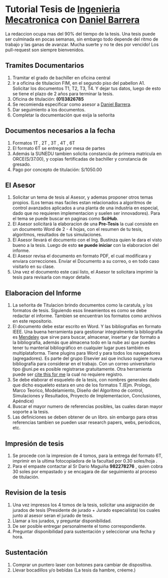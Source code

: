 # Tutorial Tesis de [Ingenieria Mecatronica](http://www.uni.edu.pe/index.php/facultades/ingenieria-mecanica/ingenieria-mecatronica) con [Daniel Barrera](https://pe.linkedin.com/in/daniel-leonardo-barrera-esparta-3a637324)
La redaccion ocupa mas del 90% del tiempo de la tesis. Una tesis puede ser culminada en pocas semanas, sin embargo todo depende del ritmo de trabajo y las ganas de avanzar. Mucha suerte y no te des por vencido! Los pull-request son siempre bienvenidos.

## Tramites Documentarios
1. Tramitar el grado de bachiller en oficina central
2. Ir a oficina de titulacion FIM, en el segundo piso del pabellon A1. Solicitar los documentos T1, T2, T3, T4. Y dejar tus datos, luego de esto se tiene el plazo de 2 años para terminar la tesis.
3. Oficina de titulación: **(01)3826785**
4. Se recomienda especificar como asesor a [Daniel Barrera](https://pe.linkedin.com/in/daniel-leonardo-barrera-esparta-3a637324).
5. Dar seguimiento a los documentos.
6. Completar la documentación que exija la señorita

## Documentos necesarios a la fecha
1. Formatos 1T , 2T , 3T , 4T , 6T
2. El formato 6T se entrega por mesa de partes
3. Además la SUNEDU tambien solicita constancia de primera matricula en ORCE(S/37.00), y copias fertificadas de bachiller y constancia de gresado.
4. Pago por concepto de titulación: S/1050.00

## El Asesor
1. Solicitar un tema de tesis al Asesor, y ademas proponer otros temas propios. (Los temas mas faciles estan relacionados a algoritmos de control avanzados aplicados a una planta de una industria en especial, dado que no requieren implementacion y suelen ser innovadores). Para el tema se puede buscar en paginas como **SciHub**.
2. El Asesor solicitará la elaboracion de una **Pre-Tesis** la cual consiste en un documento Word de 2 - 4 hojas, con el resumen de tu tesis, algoritmos, resultados de tus simulaciones.
3. El Asesor llevará el documento con el Ing. Bustinza quien le dara el visto bueno a la tesis. Luego de esto **se puede iniciar** con la elaboracion del informe.
4. El Asesor revisa el documento en formato PDF, el cual modificara y enviara correcciones. Enviar el Documento a su correo, o en todo caso visitarlo en su clase.
5. Una vez el documento este casi listo, el Asesor te solicitara imprimir la tesis para revisarla con mayor detalle.

## Elaboracion del Informe
1. La señorita de Titulacion brindo documentos como la caratula, y los formatos de tesis. Siguiendo esos lineamientos es como se debe redactar el informe. Tambien se encuentran los formatos como archivos en este repositorio.
2. El documento debe estar escrito en Word. Y las bibliografias en formato IEEE. Una buena herramienta para gestionar integralmente la bibliografía es [Mendeley](https://www.mendeley.com/) que sirve para buscar, almacenar, insertar y dar formato a la bibliografía, además que almacena todo en la nube así que puedes tener tu manterial bibliográfico en cualquier lugar pues también es multiplataforma. Tiene plugins para Word y para todos los navegadores (agregadores). Es parte del grupo Elsevier así que incluso sugiere nueva bibliografía para considerar en el trabajo. Con un correo universitario tipo @uni.pe es posible registrarse gratuitamente. Otra herramienta puede ser [cite this for me](http://www.citethisforme.com) la cual no requiere registro.
3. Se debe elaborar el esqueleto de la tesis, con nombres generales dado que dicho esqueleto estara en uno de los formatos T.(Ejm. Prologo, Marco Teorico, Modelamiento, Diseño del Algoritmo de control, Simulaciones y Resultados, Proyecto de Implementacion, Conclusiones, Apéndice)
4. Buscar el mayor numero de referencias posibles, las cuales daran mayor soporte a la tesis.
5. Las definiciones se deben obtener de un libro. sin embargo para otras referencias tambien se pueden usar research papers, webs, periodicos, etc.

## Impresión de tesis
1. Se procede con la impresion de 4 tomos, para la entrega del formato 6T, imprimir en la ultima fotocopiadora de la facultad por 0.30 soles/hoja .
2. Para el empaste contactar al Sr Dario Maguiña **982278276** , quien cobra 30 soles por empastado y se encagara de dar seguimiento al proceso de titulación.


## Revision de la tesis
1. Una vez impresos los 4 tomos de la tesis, solicitar una asignación de jurados de tesis (Presidente de jurado + Jurado especialista) los cuales junto al asesor seran el jurado de tesis.
2. Llamar a los jurados, y preguntar disponibilidad.
3. De ser posible entregar personalmente el tomo correspondiente.
4. Preguntar disponibilidad para sustentación y seleccionar una fecha y hora.

## Sustentación
1. Comprar un puntero laser con botones para cambiar de dispositiva.
2. Llevar bocadillos y/o bebidas (La tesis da hambre, créeme.)

